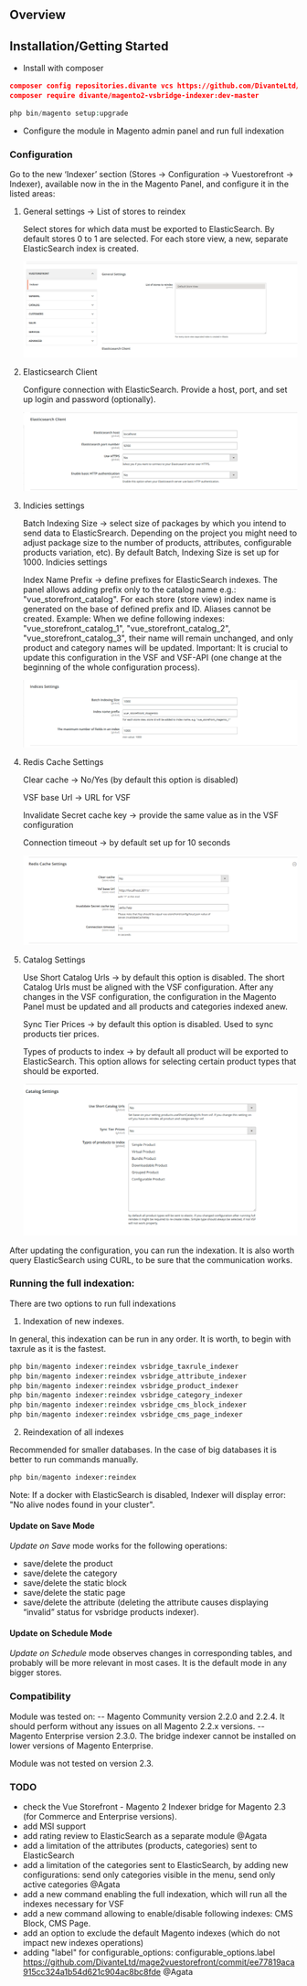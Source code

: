 ## Overview

## Installation/Getting Started

- Install with composer
```json
composer config repositories.divante vcs https://github.com/DivanteLtd/magento2-vsbridge-indexer
composer require divante/magento2-vsbridge-indexer:dev-master
```

```php
php bin/magento setup:upgrade
```
- Configure the module in Magento admin panel and run full indexation


### Configuration
Go to the new ‘Indexer’ section (Stores → Configuration → Vuestorefront → Indexer), available now in the in the Magento Panel, and configure it in the listed areas: 
 
1. General settings → List of stores to reindex
 
   Select stores for which data must be exported to ElasticSearch. By default stores 0 to 1 are selected. For each store view, a new, separate ElasticSearch index is created.

    ![](docs/images/config-general.png)

1. Elasticsearch Client

   Configure connection with ElasticSearch. Provide a host, port, and set up login and password (optionally).

   ![](docs/images/config-es.png)

1. Indicies settings
 
   Batch Indexing Size → select size of packages by which you intend to send data to ElasticSrearch. Depending on the project you might need to adjust package size to the number of products, attributes, configurable products variation, etc). By default Batch, Indexing Size is set up for 1000.
   Indicies settings
    
   Index Name Prefix → define prefixes for ElasticSearch indexes. The panel allows adding prefix only to the catalog name e.g.: "vue_storefront_catalog". For each store (store view) index name is generated on the base of defined prefix and ID. Aliases cannot be created. 
   Example: When we define following indexes: "vue_storefront_catalog_1", "vue_storefront_catalog_2", "vue_storefront_catalog_3", their name will remain unchanged, and only product and category names will be updated. 
   Important: It is crucial to update this configuration in the VSF and VSF-API (one change at the beginning of the whole configuration process).
   
   ![](docs/images/config-indices.png)
   
1. Redis Cache Settings

    Clear cache → No/Yes (by default this option is disabled)
    
    VSF base Url → URL for VSF
 
    Invalidate Secret cache key → provide the same value as in the VSF configuration
 
    Connection timeout → by default set up for 10 seconds
    
    ![](docs/images/config-cache.png) 

1. Catalog Settings
    
    Use Short Catalog Urls → by default this option is disabled. The short Catalog Urls must be aligned with the VSF configuration. After any changes in the VSF configuration, the configuration in the Magento Panel must be updated and all products and categories indexed anew.
    
    Sync Tier Prices → by default this option is disabled. Used to sync products tier prices. 
    
    Types of products to index → by default all product will be exported to ElasticSearch. This option allows for selecting certain product types that should be exported. 
    
    ![](docs/images/config-catalog.png)

After updating the configuration, you can run the indexation.
It is also worth query ElasticSearch using CURL, to be sure that the communication works.

### Running the full indexation:
There are two options to run full indexations

1. Indexation of new indexes. 

In general, this indexation can be run in any order. It is worth, to begin with taxrule as it is the fastest.
```php
php bin/magento indexer:reindex vsbridge_taxrule_indexer
php bin/magento indexer:reindex vsbridge_attribute_indexer
php bin/magento indexer:reindex vsbridge_product_indexer
php bin/magento indexer:reindex vsbridge_category_indexer
php bin/magento indexer:reindex vsbridge_cms_block_indexer
php bin/magento indexer:reindex vsbridge_cms_page_indexer
```


2. Reindexation of all indexes

Recommended for smaller databases. In the case of big databases it is better to run commands manually. 
```php
php bin/magento indexer:reindex
```

Note: If a docker with ElasticSearch is disabled, Indexer will display error: "No alive nodes found in your cluster".

#### Update on Save Mode

*Update on Save* mode works for the following operations:

- save/delete the product
- save/delete the category 
- save/delete the static block 
- save/delete the static page 
- save/delete the attribute (deleting the attribute causes displaying “invalid” status for vsbridge products indexer).

#### Update on Schedule Mode

*Update on Schedule* mode observes changes in corresponding tables, and probably will be more relevant in most cases. It is the default mode in any bigger stores.
     
### Compatibility

Module was tested on:
 -- Magento Community version 2.2.0 and 2.2.4. It should perform without any issues on all Magento 2.2.x versions. 
 -- Magento Enterprise version 2.3.0. The bridge indexer cannot be installed on lower versions of Magento Enterprise.

Module was not tested on version 2.3.

### TODO
- check the Vue Storefront - Magento 2 Indexer bridge for Magento 2.3 (for Commerce and Enterprise versions).
- add MSI support
- add rating review to ElasticSearch as a separate module @Agata 
- add a limitation of the attributes (products, categories) sent to ElasticSearch
- add a limitation of the categories sent to ElasticSearch, by adding new configurations: send only categories visible in the menu, send only active categories @Agata
- add a new command enabling the full indexation, which will run all the indexes necessary for VSF   
- add a new command allowing to enable/disable following indexes: CMS Block, CMS Page.
- add an option to exclude the default Magento indexes (which do not impact new indexes operations)
- adding "label" for configurable_options: configurable_options.label https://github.com/DivanteLtd/mage2vuestorefront/commit/ee77819aca915cc324a1b54d621c904ac8bc8fde @Agata
